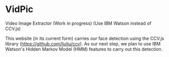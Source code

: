 # VidPic
Video Image Extractor (Work in progress) (Use IBM Watson instead of CCV.js)

This website (in its current form) carries our face detection using the CCV.js library (https://github.com/liuliu/ccv).  As our next step, we plan to use IBM Watson's Hidden Markov Model (HMM) features to carry out this detection.
